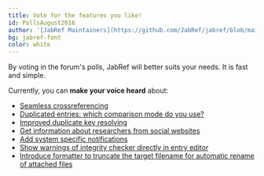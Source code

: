 ```yaml
---
title: Vote for the features you like!
id: PollsAugust2016
author: '[JabRef Maintainers](https://github.com/JabRef/jabref/blob/main/MAINTAINERS)'
bg: jabref-font
color: white
---
```


By voting in the forum's polls, JabRef will better suits your needs.
It is fast and simple.

Currently, you can **make your voice heard** about:

- [Seamless crossreferencing](http://discourse.jabref.org/t/seamless-crossreferencing/100)
- [Duplicated entries: which comparison mode do you use?](http://discourse.jabref.org/t/duplicated-entries-which-comparison-mode-do-you-use/114)
- [Improved duplicate key resolving](http://discourse.jabref.org/t/improved-duplicate-key-resolving/50)
- [Get information about researchers from social websites](http://discourse.jabref.org/t/get-information-about-researchers-from-social-websites/66/1)
- [Add system specific notifications](http://discourse.jabref.org/t/add-system-specific-notifications/102)
- [Show warnings of integrity checker directly in entry editor](http://discourse.jabref.org/t/show-warnings-of-integrity-checker-directly-in-entry-editor/106)
- [Introduce formatter to truncate the target filename for automatic rename of attached files](http://discourse.jabref.org/t/introduce-formatter-to-truncate-the-target-filename-for-automatic-rename-of-attached-files/63)
